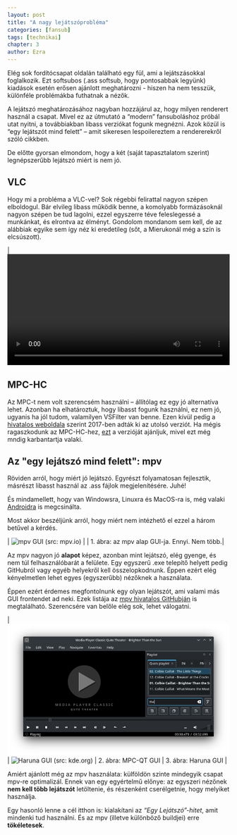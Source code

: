 ```yaml
---
layout: post
title: "A nagy lejátszóprobléma"
categories: [fansub]
tags: [technikai]
chapter: 3
author: Ezra
---
```


Elég sok fordítócsapat oldalán található egy fül, ami a lejátszásokkal foglalkozik. Ezt softsubos (.ass softsub, hogy pontosabbak legyünk) kiadások esetén erősen ajánlott meghatározni - hiszen ha nem tesszük, különféle problémákba futhatnak a nézők.


A lejátszó meghatározásához nagyban hozzájárul az, hogy milyen renderert használ a csapat. Mivel ez az útmutató a “modern” fansuboláshoz próbál utat nyitni, a továbbiakban libass verziókat fogunk megnézni.
Azok közül is “egy lejátszót mind felett” – amit sikeresen lespoilereztem a rendererekről szóló cikkben.

De előtte gyorsan elmondom, hogy a két (saját tapasztalatom szerint) legnépszerűbb lejátszó miért is nem jó.

## VLC

Hogy mi a probléma a VLC-vel? Sok régebbi felirattal nagyon szépen elboldogul. Bár elvileg libass működik benne, a komolyabb formázásoknál nagyon szépen be tud lagolni, ezzel egyszerre téve feleslegessé a munkánkat, és elrontva az élményt.
Gondolom mondanom sem kell, de az alábbiak egyike sem így néz ki eredetileg (sőt, a Mierukonál még a szín is elcsúszott).

| <video controls width="100%" height="auto" src="https://files.catbox.moe/ovyp21.mp4"> | <video controls width="100%" height="auto" src="https://files.catbox.moe/80f0e0.mp4"> |
| 1. videó: [KS-Ezra] Mieruko-chan | 2. videó: [GJM] Shiroi Suna no Aquatope |


## MPC-HC

Az MPC-t nem volt szerencsém használni – állítólag ez egy jó alternatíva lehet. Azonban ha elhatároztuk, hogy libasst fogunk használni, ez nem jó, ugyanis ha jól tudom, valamilyen VSFilter van benne.
Ezen kívül pedig a [hivatalos weboldala](https://mpc-hc.org/) szerint 2017-ben adták ki az utolsó verziót. Ha mégis ragaszkodunk az MPC-HC-hez, [ezt](https://github.com/clsid2/mpc-hc) a verzióját ajánljuk, mivel ezt még mndig karbantartja valaki.


## Az "egy lejátszó mind felett": mpv

Röviden arról, hogy miért jó lejátszó. Egyrészt folyamatosan fejlesztik, másrészt libasst használ az .ass fájlok megjelenítésére. Juhé!

És mindamellett, hogy van Windowsra, Linuxra és MacOS-ra is, még valaki [Androidra](https://play.google.com/store/apps/details?id=is.xyz.mpv) is megcsinálta.

Most akkor beszéljünk arról, hogy miért nem intézhető el ezzel a három betűvel a kérdés.

| ![mpv GUI (src: mpv.io)](https://mpv.io/images/mpv-screenshot-34cd36ae.jpg) |
| 1. ábra: az mpv alap GUI-ja. Ennyi. Nem több.|

Az mpv nagyon jó **alapot** képez, azonban mint lejátszó, elég gyenge, és nem túl felhasználóbarát a felülete. Egy egyszerű .exe telepítő helyett pedig GitHubról vagy egyéb helyekről kell összelopkodnunk.
Éppen ezért elég kényelmetlen lehet egyes (egyszerűbb) nézőknek a használata.

Éppen ezért érdemes megfontolnunk egy olyan lejátszót, ami valami más GUI frontendet ad neki. Ezek listája az [mpv hivatalos GitHubján](https://github.com/mpv-player/mpv/wiki/Applications-using-mpv) is megtalálható.
Szerencsére van belőle elég sok, lehet válogatni.

| ![mpc-qt GUI (src: mpc-qt/mpc-qt)](https://raw.githubusercontent.com/mpc-qt/mpc-qt-screenshots/master/Screenshot_20220226_155532.png) | ![Haruna GUI (src: kde.org)](https://cdn.kde.org/screenshots/haruna/haruna-breeze-dark.png)
| 2. ábra: MPC-QT GUI | 3. ábra: Haruna GUI |

Amiért ajánlott még az mpv használata: külföldön szinte mindegyik csapat mpv-re optimalizál. Ennek van egy egyértelmű előnye: az egyszeri nézőnek **nem kell több lejátszót** letöltenie, és részenként cserélgetnie, hogy melyiket használja.

Egy hasonló lenne a cél itthon is: kialakítani az *“Egy Lejátszó”-hitet*, amit mindenki tud használni. És az mpv (illetve különböző buildjei) erre **tökéletesek**.
